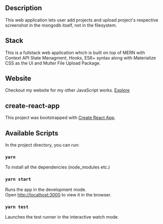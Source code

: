 ## Description

This web application lets user add projects and upload project's respective screenshot in the mongodb itself, not in the filesystem.

## Stack

This is a fullstack web application which is built on top of MERN with Context API State Managment, Hooks, ES6+ syntax along with Materialize CSS as the UI and Multer File Upload Package.

## Website
Checkout my website for my other JavaScript works. [Explore](https://inblack67.netlify.app/)


## create-react-app

This project was bootstrapped with [Create React App](https://github.com/facebook/create-react-app).

## Available Scripts

In the project directory, you can run:

### `yarn`

To install all the dependencies (node_modules etc.)

### `yarn start`

Runs the app in the development mode.<br />
Open [http://localhost:3000](http://localhost:3000) to view it in the browser.

### `yarn test`

Launches the test runner in the interactive watch mode.<br />
